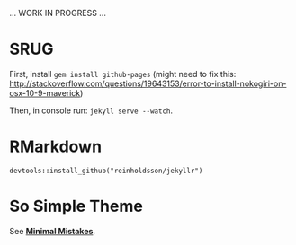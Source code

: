... WORK IN PROGRESS ...

# SRUG

First, install `gem install github-pages` (might need to fix this: http://stackoverflow.com/questions/19643153/error-to-install-nokogiri-on-osx-10-9-maverick)

Then, in console run: `jekyll serve --watch`.

# RMarkdown

```{r}
devtools::install_github("reinholdsson/jekyllr")
```

# So Simple Theme

See [**Minimal Mistakes**](http://mmistakes.github.io/minimal-mistakes/).
